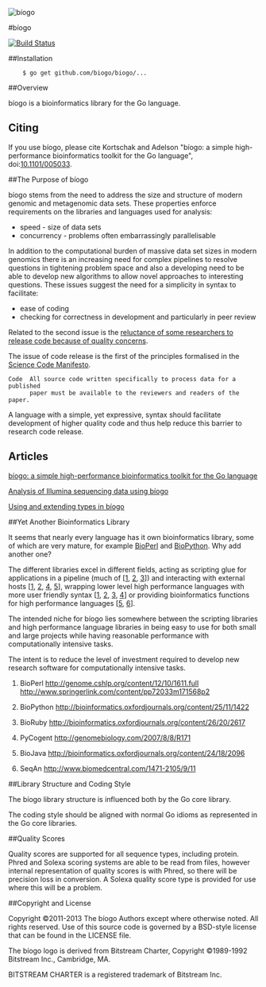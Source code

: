![bíogo](https://raw.githubusercontent.com/biogo/biogo/master/biogo.png)

#bíogo

[![Build Status](https://travis-ci.org/biogo/biogo.svg?branch=master)](https://travis-ci.org/biogo/biogo)

##Installation

        $ go get github.com/biogo/biogo/...

##Overview

bíogo is a bioinformatics library for the Go language.

## Citing ##

If you use bíogo, please cite Kortschak and Adelson "bíogo: a simple high-performance bioinformatics toolkit for the Go language", doi:[10.1101/005033](http://biorxiv.org/content/early/2014/05/12/005033).

##The Purpose of bíogo

bíogo stems from the need to address the size and structure of modern genomic
and metagenomic data sets. These properties enforce requirements on the
libraries and languages used for analysis:

* speed - size of data sets
* concurrency - problems often embarrassingly parallelisable

In addition to the computational burden of massive data set sizes in modern
genomics there is an increasing need for complex pipelines to resolve questions
in tightening problem space and also a developing need to be able to develop
new algorithms to allow novel approaches to interesting questions. These issues
suggest the need for a simplicity in syntax to facilitate:

* ease of coding
* checking for correctness in development and particularly in peer review

Related to the second issue is the [reluctance of some researchers to release
code because of quality
concerns](http://www.nature.com/news/2010/101013/full/467753a.html "Publish
your computer code: it is good enough. Nature 2010.").

The issue of code release is the first of the principles formalised in the
[Science Code Manifesto](http://sciencecodemanifesto.org/).

    Code  All source code written specifically to process data for a published
          paper must be available to the reviewers and readers of the paper.

A language with a simple, yet expressive, syntax should facilitate development
of higher quality code and thus help reduce this barrier to research code
release.

## Articles ##

[bíogo: a simple high-performance bioinformatics toolkit for the Go language](http://biorxiv.org/content/early/2014/05/12/005033)

[Analysis of Illumina sequencing data using bíogo](http://talks.godoc.org/github.com/biogo/talks/illumination/illumina.article)

[Using and extending types in bíogo](http://talks.godoc.org/github.com/biogo/talks/types/types.article)

##Yet Another Bioinformatics Library

It seems that nearly every language has it own bioinformatics library, some of
which are very mature, for example [BioPerl](http://bioperl.org) and
[BioPython](http://biopython.org). Why add another one?

The different libraries excel in different fields, acting as scripting glue for
applications in a pipeline (much of [[1], [2], [3]]) and interacting with external hosts
[[1], [2], [4], [5]], wrapping lower level high performance languages with more user
friendly syntax [[1], [2], [3], [4]] or providing bioinformatics functions for high
performance languages [[5], [6]].

The intended niche for bíogo lies somewhere between the scripting libraries and
high performance language libraries in being easy to use for both small and
large projects while having reasonable performance with computationally
intensive tasks.

The intent is to reduce the level of investment required to develop new
research software for computationally intensive tasks.

[1]: http://bioperl.org/ "BioPerl"
[2]: http://biopython.org/ "BioPython"
[3]: http://bioruby.org/ "BioRuby"
[4]: http://pycogent.sourceforge.net/ "PyCogent"
[5]: http://biojava.org/ "BioJava"
[6]: http://www.seqan.de/ "SeqAn"

1. BioPerl
    http://genome.cshlp.org/content/12/10/1611.full
    http://www.springerlink.com/content/pp72033m171568p2

2. BioPython
    http://bioinformatics.oxfordjournals.org/content/25/11/1422

3. BioRuby
    http://bioinformatics.oxfordjournals.org/content/26/20/2617

4. PyCogent
    http://genomebiology.com/2007/8/8/R171

5. BioJava
    http://bioinformatics.oxfordjournals.org/content/24/18/2096

6. SeqAn
    http://www.biomedcentral.com/1471-2105/9/11

##Library Structure and Coding Style

The bíogo library structure is influenced both by the Go core library.

The coding style should be aligned with normal Go idioms as represented in the
Go core libraries.

##Quality Scores

Quality scores are supported for all sequence types, including protein. Phred
and Solexa scoring systems are able to be read from files, however internal
representation of quality scores is with Phred, so there will be precision loss
in conversion. A Solexa quality score type is provided for use where this will
be a problem.

##Copyright and License

Copyright ©2011-2013 The bíogo Authors except where otherwise noted. All rights
reserved. Use of this source code is governed by a BSD-style license that can be
found in the LICENSE file.

The bíogo logo is derived from Bitstream Charter, Copyright ©1989-1992
Bitstream Inc., Cambridge, MA.

BITSTREAM CHARTER is a registered trademark of Bitstream Inc.
